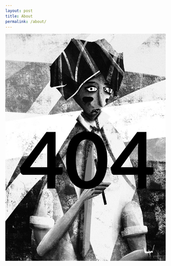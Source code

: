 ```yaml
---
layout: post
title: About
permalink: /about/
---
```

<article class="content">
  <div class="wrapper wrapper-img">
    <img id="c" class="pic pic-frame" src="/404.jpg" alt="404" style="background-color: grey" />
  </div>
</article>
